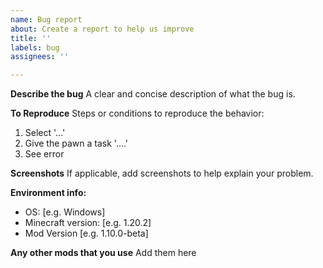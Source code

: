 ```yaml
---
name: Bug report
about: Create a report to help us improve
title: ''
labels: bug
assignees: ''

---
```


**Describe the bug**
A clear and concise description of what the bug is.

**To Reproduce**
Steps or conditions to reproduce the behavior:
1. Select '...'
2. Give the pawn a task '....'
3. See error

**Screenshots**
If applicable, add screenshots to help explain your problem.

**Environment info:**
 - OS: [e.g. Windows]
 - Minecraft version: [e.g. 1.20.2]
 - Mod Version [e.g. 1.10.0-beta]

**Any other mods that you use**
Add them here
